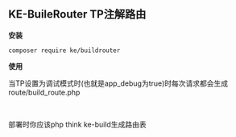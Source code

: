 ## KE-BuileRouter TP注解路由

**安装**

`
composer require ke/buildrouter
`

**使用**

当TP设置为调试模式时(也就是app_debug为true)时每次请求都会生成route/build_route.php

<br/>

部署时你应该php think ke-build生成路由表

